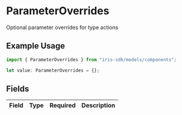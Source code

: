 # ParameterOverrides

Optional parameter overrides for type actions

## Example Usage

```typescript
import { ParameterOverrides } from "iris-sdk/models/components";

let value: ParameterOverrides = {};
```

## Fields

| Field       | Type        | Required    | Description |
| ----------- | ----------- | ----------- | ----------- |